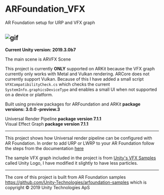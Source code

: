 # ARFoundation_VFX
AR Foundation setup for URP and VFX graph

![gif](AR_VFX.gif)
-------------------
**Current Unity version: 2019.3.0b7**

The main scene is ARVFX Scene

This project is currently **ONLY** supported on ARKit because the VFX graph currently only works with Metal and Vulkan rendering. ARCore does not currently support Vulkan. Because of this I have added a small script ```VFXCompatibilityCheck.cs``` which checks the current ```SystemInfo.graphicsDeviceType``` and enables a small UI when not supported on a device or platform.

Built using preview packages for ARFoundation and ARKit **package versions: 3.0.0 -preview.3**

Universal Render Pipeline **package version 7.1.1**  
Visual Effect Graph **package version 7.1.1**

-------------------

This project shows how Universal render pipeline can be configured with AR Foundation. In order to add URP or LWRP to your AR Foundation follow the steps from the documentation [here](https://docs.unity3d.com/Packages/com.unity.xr.arfoundation@3.0/manual/ar-camera-background-with-scriptable-render-pipeline.html?q=urp)

The sample VFX graph included in the project is from [Unity's VFX Samples](https://github.com/Unity-Technologies/VisualEffectGraph-Samples) called Unity Logo, I have modified it slightly to have less particles.


-------------------






The core of this project is built from AR Foundation samples https://github.com/Unity-Technologies/arfoundation-samples which is copyright © 2019 Unity Technologies ApS

